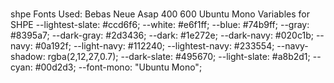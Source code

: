# 

shpe Fonts Used:  Bebas Neue Asap 400 600 Ubuntu Mono  Variables for SHPE  --lightest-slate: #ccd6f6; --white: #e6f1ff; --blue: #74b9ff; --gray: #8395a7; --dark-gray: #2d3436; --dark: #1e272e; --dark-navy: #020c1b; --navy: #0a192f; --light-navy: #112240; --lightest-navy: #233554; --navy-shadow: rgba(2,12,27,0.7); --dark-slate: #495670; --light-slate: #a8b2d1; --cyan: #00d2d3; --font-mono: "Ubuntu Mono";
